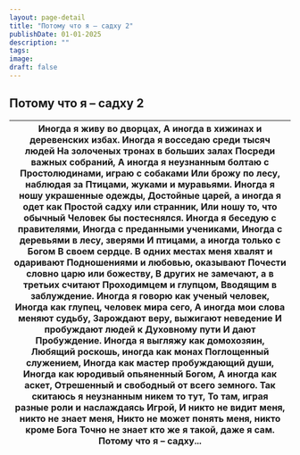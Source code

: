 ```yaml
---
layout: page-detail
title: "Потому что я – садху 2"
publishDate: 01-01-2025
description: ""
tags:
image:
draft: false
---
```


## Потому что я – садху 2
| Иногда я живу во дворцах,  А иногда в хижинах и деревенских избах.  Иногда я восседаю среди тысяч людей  На золоченых тронах в больших залах  Посреди важных собраний,  А иногда я неузнанным болтаю с  Простолюдинами, играю с собаками  Или брожу по лесу, наблюдая за  Птицами, жуками и муравьями.  Иногда я ношу украшенные одежды,  Достойные царей, а иногда я одет как  Простой садху или странник,  Или ношу то, что обычный  Человек бы постеснялся.  Иногда я беседую с правителями,  Иногда с преданными учениками,  Иногда с деревьями в лесу, зверями  И птицами, а иногда только с Богом  В своем сердце.  В одних местах меня хвалят и одаривают  Подношениями и любовью, оказывают  Почести словно царю или божеству,  В других не замечают, а в третьих считают  Проходимцем и глупцом,  Вводящим в заблуждение.  Иногда я говорю как ученый человек,  Иногда как глупец, человек мира сего,  А иногда мои слова меняют судьбу,  Зарождают веру, выжигают неведение  И пробуждают людей к Духовному пути  И дают Пробуждение.  Иногда я выгляжу как домохозяин,  Любящий роскошь, иногда как монах  Поглощенный служением,  Иногда как мастер пробуждающий души,  Иногда как юродивый опьяненный Богом,  А иногда как аскет, Отрешенный и свободный от всего земного.  Так скитаюсь я неузнанным никем то тут,  То там, играя разные роли и наслаждаясь  Игрой,  И никто не видит меня, никто не знает меня,  Никто не может понять меня, никто кроме Бога  Точно не знает кто же я такой, даже я сам. Потому что я – садху... |
| ------------------------------------------------------------------------------------------------------------------------------------------------------------------------------------------------------------------------------------------------------------------------------------------------------------------------------------------------------------------------------------------------------------------------------------------------------------------------------------------------------------------------------------------------------------------------------------------------------------------------------------------------------------------------------------------------------------------------------------------------------------------------------------------------------------------------------------------------------------------------------------------------------------------------------------------------------------------------------------------------------------------------------------------------------------------------------------------------------------------------------------------------------------------------------------------------------------------------------------------------------------------------------------------------------------------------------------------------------------------------------------------------------------------------------------------------------------------------------------------------------------------------------------------------ |
  
  

